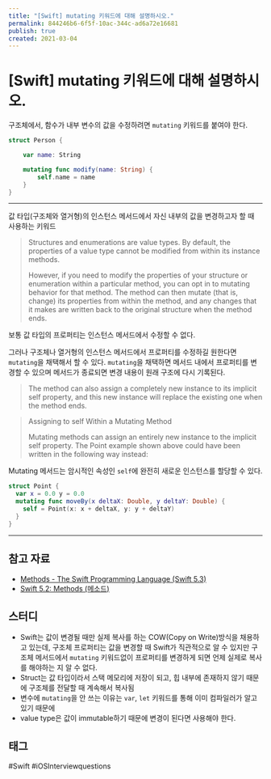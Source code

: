 ```yaml
---
title: "[Swift] mutating 키워드에 대해 설명하시오."
permalink: 844246b6-6f5f-10ac-344c-ad6a72e16681
publish: true
created: 2021-03-04
---
```


# \[Swift] mutating 키워드에 대해 설명하시오.

구조체에서, 함수가 내부 변수의 값을 수정하려면 `mutating` 키워드를 붙여야 한다.

```swift
struct Person {

	var name: String

	mutating func modify(name: String) {
		self.name = name
	}
}
```

---

값 타입(구조체와 열거형)의 인스턴스 메서드에서 자신 내부의 값을 변경하고자 할 때 사용하는 키워드

> Structures and enumerations are value types. By default, the properties of a value type cannot be modified from within its instance methods.  
> 
> However, if you need to modify the properties of your structure or enumeration within a particular method, you can opt in to mutating behavior for that method. The method can then mutate (that is, change) its properties from within the method, and any changes that it makes are written back to the original structure when the method ends.

보통 값 타입의 프로퍼티는 인스턴스 메서드에서 수정할 수 없다. 

그러나 구조체나 열거형의 인스턴스 메서드에서 프로퍼티를 수정하길 원한다면 `mutating`을 채택해서 할 수 있다. `mutating`을 채택하면 메서드 내에서 프로퍼티를 변경할 수 있으며 메서드가 종료되면 변경 내용이 원래 구조에 다시 기록된다. 

> The method can also assign a completely new instance to its implicit self property, and this new instance will replace the existing one when the method ends.

> Assigning to self Within a Mutating Method  
> 
> Mutating methods can assign an entirely new instance to the implicit self property. The Point example shown above could have been written in the following way instead:

Mutating 메서드는 암시적인 속성인 `self`에 완전히 새로운 인스턴스를 할당할 수 있다. 

```swift
struct Point {
  var x = 0.0 y = 0.0
  mutating func moveBy(x deltaX: Double, y deltaY: Double) {
    self = Point(x: x + deltaX, y: y + deltaY)
  }
}
```

---

## 참고 자료

- [Methods - The Swift Programming Language (Swift 5.3)](https://docs.swift.org/swift-book/LanguageGuide/Methods.html)
- [Swift 5.2: Methods (메소드)](https://xho95.github.io/swift/language/grammar/method/2020/05/03/Methods.html)

## 스터디

- Swift는 값이 변경될 때만 실제 복사를 하는 COW(Copy on Write)방식을 채용하고 있는데, 구조체 프로퍼티는 값을 변경할 때 Swift가 직관적으로 알 수 있지만 구조체 메서드에서 `mutating` 키워드없이 프로퍼티를 변경하게 되면 언제 실제로 복사를 해야하는 지 알 수 없다.
- Struct는 값 타입이라서 스택 메모리에 저장이 되고, 힙 내부에 존재하지 않기 때문에 구조체를 전달할 때 계속해서 복사됨
- 변수에 `mutating`을 안 쓰는 이유는 `var`, `let` 키워드를 통해 이미 컴파일러가 알고 있기 때문에
- value type은 값이 immutable하기 때문에 변경이 된다면 사용해야 한다.

## 태그

#Swift #iOSInterviewquestions